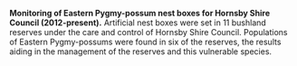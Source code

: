 **Monitoring of Eastern Pygmy-possum nest boxes for Hornsby Shire Council (2012-present).**  Artificial nest boxes were set in 11 bushland reserves under the care and control of Hornsby Shire Council.  Populations of Eastern Pygmy-possums were found in six of the reserves, the results aiding in the management of the reserves and this vulnerable species.






